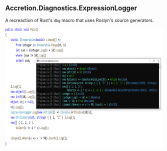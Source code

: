 ## Accretion.Diagnostics.ExpressionLogger

A recreaction of Rust's `dbg` macro that uses Roslyn's source generators.

<img src="/.github/Images/ExpressionLoggerDemo.png" width="832" height="382" />

